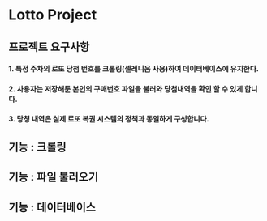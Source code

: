 # Lotto Project

## 프로젝트 요구사항
#### 1. 특정 주차의 로또 당첨 번호를 크롤링(셀레니움 사용)하여 데이터베이스에 유지한다.
#### 2. 사용자는 저장해둔 본인의 구매번호 파일을 불러와 당첨내역을 확인 할 수 있게 합니다.
#### 3. 당청 내역은 실제 로또 복권 시스템의 정책과 동일하게 구성합니다.

## 기능 : 크롤링

## 기능 : 파일 불러오기

## 기능 : 데이터베이스 